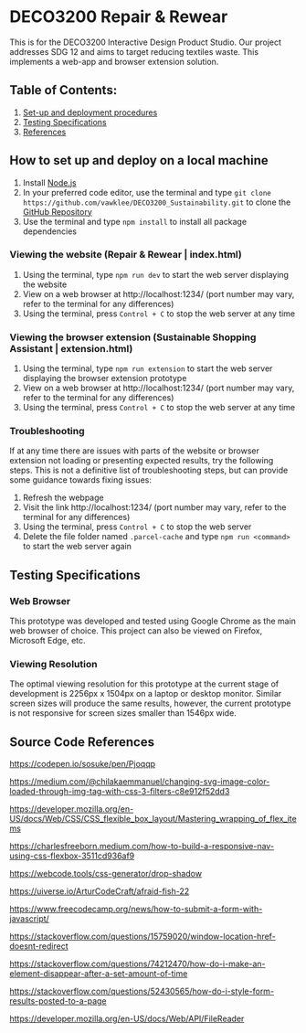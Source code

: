 # DECO3200 Repair & Rewear
This is for the DECO3200 Interactive Design Product Studio. Our project addresses SDG 12 and aims to target reducing textiles waste. This implements a web-app and browser extension solution.

## Table of Contents:
1. [Set-up and deployment procedures](#setupAndDeploy)
2. [Testing Specifications](#specifications)
3. [References](#references)

## How to set up and deploy on a local machine <a id="setupAndDeploy"></a>
1. Install [Node.js](https://nodejs.org/en)
2. In your preferred code editor, use the terminal and type `git clone https://github.com/vawklee/DECO3200_Sustainability.git` to clone the [GitHub Repository](https://github.com/vawklee/DECO3200_Sustainability.git)
3. Use the terminal and type `npm install` to install all package dependencies

### Viewing the website (Repair & Rewear | index.html)
1. Using the terminal, type `npm run dev` to start the web server displaying the website
2. View on a web browser at http://localhost:1234/ (port number may vary, refer to the terminal for any differences)
3. Using the terminal, press `Control + C` to stop the web server at any time

### Viewing the browser extension (Sustainable Shopping Assistant | extension.html)
1. Using the terminal, type `npm run extension` to start the web server displaying the browser extension prototype
2. View on a web browser at http://localhost:1234/ (port number may vary, refer to the terminal for any differences)
3. Using the terminal, press `Control + C` to stop the web server at any time

### Troubleshooting
If at any time there are issues with parts of the website or browser extension not loading or presenting expected results, try the following steps. This is not a definitive list of troubleshooting steps, but can provide some guidance towards fixing issues: <br>
1. Refresh the webpage
2. Visit the link http://localhost:1234/ (port number may vary, refer to the terminal for any differences)
3. Using the terminal, press `Control + C` to stop the web server
4. Delete the file folder named `.parcel-cache` and type `npm run <command>` to start the web server again

## Testing Specifications <a id="specifications"></a>
### Web Browser
This prototype was developed and tested using Google Chrome as the main web browser of choice. This project can also be viewed on Firefox, Microsoft Edge, etc.
### Viewing Resolution
The optimal viewing resolution for this prototype at the current stage of development is 2256px x 1504px on a laptop or desktop monitor. Similar screen sizes will produce the same results, however, the current prototype is not responsive for screen sizes smaller than 1546px wide.

## Source Code References <a id="references"></a>
https://codepen.io/sosuke/pen/Pjoqqp <br>

https://medium.com/@chilakaemmanuel/changing-svg-image-color-loaded-through-img-tag-with-css-3-filters-c8e912f52dd3 <br>

https://developer.mozilla.org/en-US/docs/Web/CSS/CSS_flexible_box_layout/Mastering_wrapping_of_flex_items <br>

https://charlesfreeborn.medium.com/how-to-build-a-responsive-nav-using-css-flexbox-3511cd936af9 <br>

https://webcode.tools/css-generator/drop-shadow <br>

https://uiverse.io/ArturCodeCraft/afraid-fish-22 <br>

https://www.freecodecamp.org/news/how-to-submit-a-form-with-javascript/ <br>

https://stackoverflow.com/questions/15759020/window-location-href-doesnt-redirect <br>

https://stackoverflow.com/questions/74212470/how-do-i-make-an-element-disappear-after-a-set-amount-of-time <br>

https://stackoverflow.com/questions/52430565/how-do-i-style-form-results-posted-to-a-page <br>

https://developer.mozilla.org/en-US/docs/Web/API/FileReader <br>